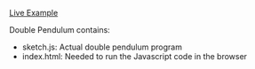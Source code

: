 [Live Example](https://BambooFlower.github.io/Math-Scripts/#double_pendulum)

Double Pendulum contains:
- sketch.js: Actual double pendulum program
- index.html: Needed to run the Javascript code in the browser
